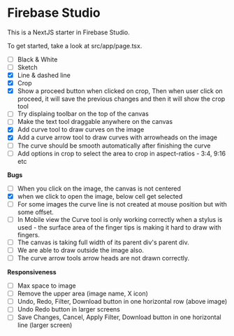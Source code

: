 # Firebase Studio

This is a NextJS starter in Firebase Studio.

To get started, take a look at src/app/page.tsx.

- [ ] Black & White
- [ ] Sketch
- [x] Line & dashed line
- [x] Crop
- [x] Show a proceed button when clicked on crop, Then when user click on proceed, it will save the previous changes and then it will show the crop tool
- [ ] Try displaing toolbar on the top of the canvas
- [ ] Make the text tool draggable anywhere on the canvas
- [x] Add curve tool to draw curves on the image
- [x] Add a curve arrow tool to draw curves with arrowheads on the image
- [ ] The curve should be smooth automatically after finishing the curve
- [ ] Add options in crop to select the area to crop in aspect-ratios - 3:4, 9:16 etc

**Bugs**

- [ ] When you click on the image, the canvas is not centered
- [x] when we click to open the image, below cell get selected
- [ ] For some images the curve line is not created at mouse position but with some offset.
- [ ] In Mobile view the Curve tool is only working correctly when a stylus is used - the surface area of the finger tips is making it hard to draw with fingers.
- [ ] The canvas is taking full width of its parent div's parent div.
- [ ] We are able to draw outside the image also.
- [ ] The curve arrow tools arrow heads are not drawn correctly.

**Responsiveness**

- [ ] Max space to image
- [ ] Remove the upper area (image name, X icon)
- [ ] Undo, Redo, Filter, Download button in one horizontal row (above image)
- [ ] Undo Redo button in larger screens
- [ ] Save Changes, Cancel, Apply Filter, Download button in one horizontal line (larger screen)
